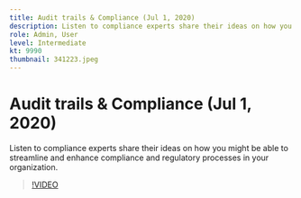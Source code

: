 ```yaml
---
title: Audit trails & Compliance (Jul 1, 2020)
description: Listen to compliance experts share their ideas on how you might be able to streamline and enhance compliance and regulatory processes in your organization.
role: Admin, User
level: Intermediate
kt: 9990
thumbnail: 341223.jpeg
---
```


# Audit trails & Compliance (Jul 1, 2020)

Listen to compliance experts share their ideas on how you might be able to streamline and enhance compliance and regulatory processes in your organization.

>[!VIDEO](https://video.tv.adobe.com/v/341223/?quality=12&learn=on)
